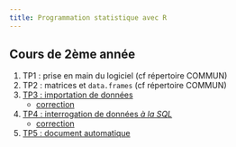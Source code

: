```yaml
---
title: Programmation statistique avec R
---
```


## Cours de 2ème année

1. TP1 : prise en main du logiciel (cf répertoire COMMUN)
2. TP2 : matrices et `data.frames` (cf répertoire COMMUN)
3. [TP3 : importation de données](prog-stat-r-tp3.html)
	- [correction](prog-stat-r-tp3-correction.html)
4. [TP4 : interrogation de données *à la SQL*](prog-stat-r-tp4.html)
	- [correction](prog-stat-r-tp4-correction.html)
4. [TP5 : document automatique](prog-stat-r-tp5.html)

